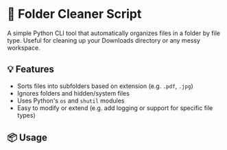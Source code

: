 # 🧹 Folder Cleaner Script

A simple Python CLI tool that automatically organizes files in a folder by file type. Useful for cleaning up your Downloads directory or any messy workspace.

## 💡 Features
- Sorts files into subfolders based on extension (e.g. `.pdf`, `.jpg`)
- Ignores folders and hidden/system files
- Uses Python's `os` and `shutil` modules
- Easy to modify or extend (e.g. add logging or support for specific file types)

## 📦 Usage

